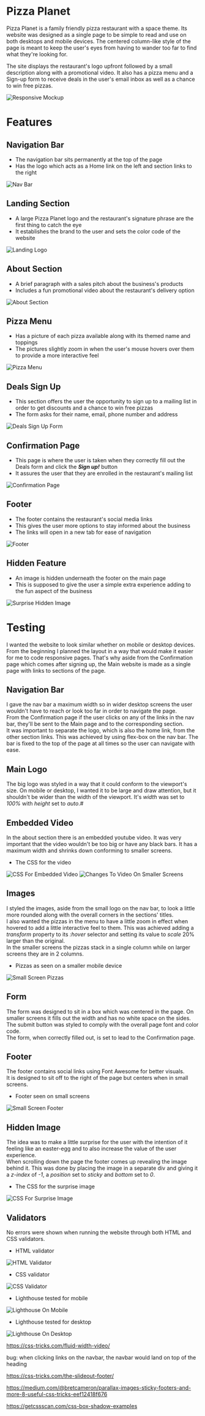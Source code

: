 # Pizza Planet

Pizza Planet is a family friendly pizza restaurant with a space theme. Its website was designed as a single page to be simple to read and use on both desktops and mobile devices. The centered column-like style of the page is meant to keep the user's eyes from having to wander too far to find what they're looking for.

The site displays the restaurant's logo upfront followed by a small description along with a promotional video. It also has a pizza menu and a Sign-up form to receive deals in the user's email inbox as well as a chance to win free pizzas.

![Responsive Mockup](assets/images/isthisresponsive.png)

# Features

## Navigation Bar

- The navigation bar sits permanently at the top of the page
- Has the logo which acts as a Home link on the left and section links to the right

![Nav Bar](assets/images/navbar.png)

## Landing Section

- A large Pizza Planet logo and the restaurant's signature phrase are the first thing to catch the eye
- It establishes the brand to the user and sets the color code of the website

![Landing Logo](assets/images/landinglogo.png)

## About Section

- A brief paragraph with a sales pitch about the business's products
- Includes a fun promotional video about the restaurant's delivery option

![About Section](assets/images/aboutsection.png)

## Pizza Menu

- Has a picture of each pizza available along with its themed name and toppings
- The pictures slightly zoom in when the user's mouse hovers over them to provide a more interactive feel 

![Pizza Menu](assets/images/pizzamenusection.png)

## Deals Sign Up

- This section offers the user the opportunity to sign up to a mailing list in order to get discounts and a chance to win free pizzas
- The form asks for their name, email, phone number and address

![Deals Sign Up Form](assets/images/formsection.png)

## Confirmation Page

- This page is where the user is taken when they correctly fill out the Deals form and click the ***Sign up!*** button 
- It assures the user that they are enrolled in the restaurant's mailing list

![Confirmation Page](assets/images/confirmationpage.png)

## Footer

- The footer contains the restaurant's social media links
- This gives the user more options to stay informed about the business
- The links will open in a new tab for ease of navigation

![Footer](assets/images/footersection.png)

## Hidden Feature

- An image is hidden underneath the footer on the main page
- This is supposed to give the user a simple extra experience adding to the fun aspect of the business

![Surprise Hidden Image](assets/images/hiddenfeature.png)

# Testing

I wanted the website to look similar whether on mobile or desktop devices. From the beginning I planned the layout in a way that would make it easier for me to code responsive pages. That's why aside from the Confirmation page which comes after signing up, the Main website is made as a single page with links to sections of the page.

## Navigation Bar

I gave the nav bar a maximum width so in wider desktop screens the user wouldn't have to reach or look too far in order to navigate the page.  
From the Confirmation page if the user clicks on any of the links in the nav bar, they'll be sent to the Main page and to the corresponding section.  
It was important to separate the logo, which is also the home link, from the other section links. This was achieved by using flex-box on the nav bar.
The bar is fixed to the top of the page at all times so the user can navigate with ease.

## Main Logo

The big logo was styled in a way that it could conform to the viewport's size. On mobile or desktop, I wanted it to be large and draw attention, but it shouldn't be wider than the width of the viewport. It's *width* was set to *100%* with *height* set to *auto*.#

## Embedded Video

In the about section there is an embedded youtube video. It was very important that the video wouldn't be too big or have any black bars. It has a maximum width and shrinks down conforming to smaller screens.

- The CSS for the video

![CSS For Embedded Video](assets/images/videocss.png)
![Changes To Video On Smaller Screens](assets/images/videomediacall.png)

## Images

I styled the images, aside from the small logo on the nav bar, to look a little more rounded along with the overall corners in the sections' titles.  
I also wanted the pizzas in the menu to have a little zoom in effect when hovered to add a little interactive feel to them. This was achieved adding a *transform* property to its *:hover* selector and setting its value to *scale* 20% larger than the original.  
In the smaller screens the pizzas stack in a single column while on larger screens they are in 2 columns.

- Pizzas as seen on a smaller mobile device

![Small Screen Pizzas](assets/images/mobilepizza.png)

## Form

The form was designed to sit in a box which was centered in the page. On smaller screens it fills out the width and has no white space on the sides.  
The submit button was styled to comply with the overall page font and color code.  
The form, when correctly filled out, is set to lead to the Confirmation page.

## Footer

The footer contains social links using Font Awesome for better visuals.  
It is designed to sit off to the right of the page but centers when in small screens.

- Footer seen on small screens

![Small Screen Footer](assets/images/mobilefooter.png)

## Hidden Image

The idea was to make a little surprise for the user with the intention of it feeling like an easter-egg and to also increase the value of the user experience.  
When scrolling down the page the footer comes up revealing the image behind it. This was done by placing the image in a separate div and giving it a *z-index* of *-1*, a *position* set to *sticky* and *bottom* set to *0*.

- The CSS for the surprise image

![CSS For Surprise Image](assets/images/surprisecss.png)

## Validators

No errors were shown when running the website through both HTML and CSS validators.

- HTML validator

![HTML Validator](assets/images/htmlvalidator.png)

- CSS validator

![CSS Validator](assets/images/cssvalidator.png)

- Lighthouse tested for mobile

![Lighthouse On Mobile](assets/images/mobilelighthouse.png)

- Lighthouse tested for desktop

![Lighthouse On Desktop](assets/images/desktoplighthouse.png)




https://css-tricks.com/fluid-width-video/

bug: when clicking links on the navbar, the navbar would land on top of the heading

https://css-tricks.com/the-slideout-footer/

https://medium.com/@bretcameron/parallax-images-sticky-footers-and-more-8-useful-css-tricks-eef12418f676

https://getcssscan.com/css-box-shadow-examples
